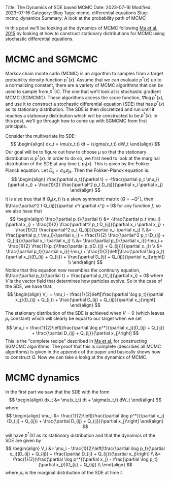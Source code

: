 Title: The Dynamics of SDE based MCMC
Date: 2023-07-16
Modified: 2023-07-16
Category: Blog
Tags: mcmc, differential equations
Slug: mcmc_dynamics
Summary: A look at the probability path of MCMC

In this post we'll be looking at the dynamics of MCMC following [Ma et al. 2015](https://arxiv.org/pdf/1506.04696.pdf) by looking at how to construct stationary distributions for MCMC using stochastic differential equations.

# MCMC and SGMCMC
Markov chain monte carlo (MCMC) is an algorithm to samples from a target probability density function $p^*(x)$.  Assume that we can evaluate $p^*(x)$ up to a normalizing constant, there are a variety of MCMC algorithms that can be used to sample from $p^*(x)$.  The one that we'll look at is stochastic gradient MCMC (SGMCMC).  These algorithms access the score function, $\nabla \log p^*(x)$, and use it to construct a stochastic differential equation (SDE) that has $p^*(x)$ as its stationary distribution.  The SDE is then discretized and run until it reaches a stationary distribution which will be constructed to be $p^*(x)$.  In this post, we'll go through how to come up with SGMCMC from first principals.

Consider the multivariate Ito SDE:
$$
\begin{align}
  dx_t = \mu(x_t,t) dt + \sigma(x_t,t) dW_t
\end{align}
$$
Our goal will be to figure out how to choose $\mu$ so that the stationary distribution is $p^*(x)$.  In order to do so, we first need to look at the marginal distribution of the SDE at any time $t$, $p_t(x)$.  This is given by the Fokker-Planck equation.  Let $D_{ij}
 = \sigma_{ik}\sigma_{jk}$.  Then the Fokker-Planck equation is:
$$
\begin{align}
  \frac{\partial p_t}{\partial t} = -\frac{\partial p_t \mu_i}{\partial x_i} + \frac{1}{2} \frac{\partial^2 p_t D_{ij}}{\partial x_i \partial x_j}
\end{align}
$$
It is also true that if $Q_{ij}(x,t)$ is a skew symmetric matrix $(Q=-Q^T)$, then $\frac{\partial^2 f Q_{ij}}{\partial x^i \partial x^j} = 0$ for any function $f$, so we also have that
$$
\begin{align}
  \frac{\partial p_t}{\partial t} &= -\frac{\partial p_t \mu_i}{\partial x_i} + \frac{1}{2} \frac{\partial^2 p_t D_{ij}}{\partial x_i \partial x_j}  + \frac{1}{2} \frac{\partial^2 p_t Q_{ij}}{\partial x_i \partial x_j} \\
  &= -\frac{\partial p_t \mu_i}{\partial x_i} + \frac{1}{2} \frac{\partial^2 p_t (D_{ij} + Q_{ij})}{\partial x_i \partial x_j} \\
  &= \frac{\partial p_t}{\partial x_i}(-\mu_i + \frac{1}{2} \frac{1}{p_t}\frac{\partial p_t(D_{ij} + Q_{ij})}{\partial x_j}) \\
  &= \frac{\partial p_t}{\partial x_i}(-\mu_i + \frac{1}{2}\left[\frac{\partial \log p_t}{\partial x_j}(D_{ij} + Q_{ij}) + \frac{\partial D_{ij} + Q_{ij}}{\partial x_j}\right]) \\
\end{align}
$$
Notice that this equation now resembles the continuity equation, $\frac{\partial p_t}{\partial t} + \frac{\partial p_tV_i}{\partial x_i} = 0$ where $V$ is the vector field that determines how particles evolve.  So in the case of the SDE, we have that:
$$
\begin{align}
  V_i = \mu_i - \frac{1}{2}\left[\frac{\partial \log p_t}{\partial x_j}(D_{ij} + Q_{ij}) + \frac{\partial D_{ij} + Q_{ij}}{\partial x_j}\right]
\end{align}
$$
The stationary distribution of the SDE is achieved when $V=0$ (which leaves $p_t$ constant) which will clearly be equal to our target when we set
$$
  \mu_i = \frac{1}{2}\left[\frac{\partial \log p^*}{\partial x_j}(D_{ij} + Q_{ij}) + \frac{\partial D_{ij} + Q_{ij}}{\partial x_j}\right]
$$
This is the "complete recipe" described in [Ma et al.](https://arxiv.org/pdf/1506.04696.pdf) for constructing SGMCMC algorithms.  The proof that this is complete (describes all MCMC algorithms) is given in the appendix of the paper and basically shows how to construct $Q$.  Now we can take a lookg at the dynamics of MCMC.

# MCMC dynamics
In the first part we saw that the SDE with the form
$$
\begin{align}
  dx_t &= \mu(x_t,t) dt + \sigma(x_t,t) dW_t
\end{align}
$$
where
$$
\begin{align}
  \mu_i &= \frac{1}{2}\left[\frac{\partial \log p^*}{\partial x_j}(D_{ij} + Q_{ij}) + \frac{\partial D_{ij} + Q_{ij}}{\partial x_j}\right]
\end{align}
$$
will have $p^*(x)$ as its stationary distribution and that the dynamics of the SDE are given by
$$
\begin{align}
  V_i &= \mu_i - \frac{1}{2}\left[\frac{\partial \log p_t}{\partial x_j}(D_{ij} + Q_{ij}) + \frac{\partial D_{ij} + Q_{ij}}{\partial x_j}\right] \\
  &= \frac{1}{2}(\frac{\partial \log p^*}{\partial x_j} - \frac{\partial \log p_t}{\partial x_j})(D_{ij} + Q_{ij}) \\
\end{align}
$$
where $p_t$ is the marginal distribution of the SDE at time $t$.